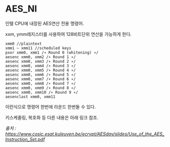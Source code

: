 # AES_NI

인텔 CPU에 내장된 AES연산 전용 명령어.

xxm, ymm레지스터를 사용하여 128비트단위 연산을 가능하게 한다.

```
xmm0 //plaintext
xmm1 ~ xmm11 //scheduled keys
pxor xmm0, xmm1 /∗ Round 0 (whitening) ∗/
aesenc xmm0, xmm2 /∗ Round 1 ∗/
aesenc xmm0, xmm3 /∗ Round 2 ∗/
aesenc xmm0, xmm4 /∗ Round 3 ∗/
aesenc xmm0, xmm5 /∗ Round 4 ∗/
aesenc xmm0, xmm6 /∗ Round 5 ∗/
aesenc xmm0, xmm7 /∗ Round 6 ∗/
aesenc xmm0, xmm8 /∗ Round 7 ∗/
aesenc xmm0, xmm9 /∗ Round 8 ∗/
aesenc xmm0, xmm10 /∗ Round 9 ∗/
aesenclast xmm0, xmm11
```

이런식으로 명령어 한번에 라운드 한번돌 수 있다.

키스케줄링, 복호화 등 다른 내용은 아래 링크 참조.

_출처 : https://www.cosic.esat.kuleuven.be/ecrypt/AESday/slides/Use_of_the_AES_Instruction_Set.pdf_